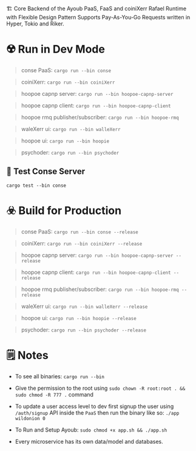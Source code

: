 
🏗 Core Backend of the Ayoub PaaS, FaaS and coiniXerr Rafael Runtime with Flexible Design Pattern Supports Pay-As-You-Go Requests written in Hyper, Tokio and Riker.

# ☢️ Run in Dev Mode

> conse PaaS: ```cargo run --bin conse``` 

> coiniXerr: ```cargo run --bin coiniXerr```

> hoopoe capnp server: ```cargo run --bin hoopoe-capnp-server```

> hoopoe capnp client: ```cargo run --bin hoopoe-capnp-client```

> hoopoe rmq publisher/subscriber: ```cargo run --bin hoopoe-rmq```

> waleXerr ui: ```cargo run --bin walleXerr```

> hoopoe ui: ```cargo run --bin hoopie```

> psychoder: ```cargo run --bin psychoder```

## 🧪 Test Conse Server

```cargo test --bin conse```

# ☣️ Build for Production

> conse PaaS: ```cargo run --bin conse --release``` 

> coiniXerr: ```cargo run --bin coiniXerr --release```

> hoopoe capnp server: ```cargo run --bin hoopoe-capnp-server --release```

> hoopoe capnp client: ```cargo run --bin hoopoe-capnp-client --release```

> hoopoe rmq publisher/subscriber: ```cargo run --bin hoopoe-rmq --release```

> waleXerr ui: ```cargo run --bin walleXerr --release```

> hoopoe ui: ```cargo run --bin hoopie --release```

> psychoder: ```cargo run --bin psychoder --release```

# 🗒 Notes

* To see all binaries: ```cargo run --bin```

* Give the permission to the root using ```sudo chown -R root:root . && sudo chmod -R 777 .``` command

* To update a user access level to dev first signup the user using `/auth/signup` API inside the `PaaS` then run the binary like so: `./app wildonion 0`

* To Run and Setup Ayoub: ```sudo chmod +x app.sh && ./app.sh```

* Every microservice has its own data/model and databases.